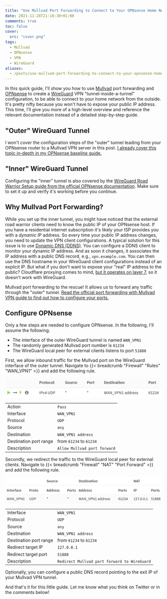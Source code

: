 ```yaml
---
title: "Use Mullvad Port Forwarding to Connect to Your OPNsense Home Network with WireGuard"
date: 2021-11-28T21:18:30+01:00
comments: true
toc: false
cover:
  src: "cover.png"
tags:
  - Mullvad
  - OPNsense
  - VPN
  - WireGuard
aliases:
  - /posts/use-mullvad-port-forwarding-to-connect-to-your-opnsense-home-network-with-wireguard
---
```


In this quick guide, I'll show you how to use [Mullvad](https://mullvad.net/) port forwarding and [OPNsense](https://opnsense.org/) to create a [WireGuard](https://www.wireguard.com/) VPN "tunnel-inside-a-tunnel" configuration, to be able to connect to your home network from the outside. It's pretty nifty because you won't have to expose your public IP address. This time, I'll give you more of a high-level overview and reference the relevant documentation instead of a detailed step-by-step guide.

<!--more-->

## "Outer" WireGuard Tunnel

I won't cover the configuration steps of the "outer" tunnel leading from your OPNsense router to a Mullvad VPN server in this post. [I already cover this topic in-depth in my OPNsense baseline guide.](/posts/opnsense-baseline-guide-with-vpn-guest-and-vlan-support#wireguard-vpn-with-mullvad)

## "Inner" WireGuard Tunnel

Configuring the "inner" tunnel is also covered by the [WireGuard Road Warrior Setup guide from the official OPNsense documentation](https://docs.opnsense.org/manual/how-tos/wireguard-client.html). Make sure to set it up and verify it's working before you continue.

## Why Mullvad Port Forwarding?

While you set up the inner tunnel, you might have noticed that the external road warrior clients need to know the public IP of your OPNsense host. If you have a residential internet subscription it's likely your ISP provides you with a _dynamic_ IP address. So every time your public IP address changes, you need to update the VPN client configurations. A typical solution for this issue is to use [Dynamic DNS (DDNS)](https://en.wikipedia.org/wiki/Dynamic_DNS). You can configure a DDNS client to monitor your dynamic IP address. And as soon it changes, it associates the IP address with a public DNS record, e.g., `vpn.example.com`. You can then use the DNS hostname in your WireGuard client configurations instead of an explicit IP. But what if you don't want to expose your "real" IP address to the public? Cloudflare proxying comes to mind, [but it operates on layer 7](https://developers.cloudflare.com/load-balancing/understand-basics/proxy-modes), so it doesn't work with WireGuard.

Mullvad port forwarding to the rescue! It allows us to forward any traffic through the "outer" tunnel. [Read the official port forwarding with Mullvad VPN guide to find out how to configure your ports.](https://mullvad.net/en/help/port-forwarding-and-mullvad/)

## Configure OPNsense

Only a few steps are needed to configure OPNsense. In the following, I'll assume the following.

- The interface of the outer WireGuard tunnel is named `WAN_VPN1`
- The randomly generated Mullvad port number is `61234`
- The WireGuard local peer for external clients listens to port `51888`

First, we allow inbound traffic for the Mullvad port on the WireGuard interface of the outer tunnel. Navigate to {{< breadcrumb "Firewall" "Rules" "WAN_VPN1" >}} and add the following rule.

![Screenshot of firewall rule](rule.png)

|                        |                              |
| ---------------------- | ---------------------------- |
| Action                 | `Pass`                       |
| Interface              | `WAN_VPN1`                   |
| Protocol               | `UDP`                        |
| Source                 | `any`                        |
| Destination            | `WAN_VPN1 address`           |
| Destination port range | from `61234` to `61234`      |
| Description            | `Allow Mullvad port forward` |

Secondly, we redirect the traffic to the WireGuard local peer for external clients. Navigate to {{< breadcrumb "Firewall" "NAT" "Port Forward" >}} and add the following rule.

![Screenshot of firewall port-forward](port-forward.png)

|                        |                                              |
| ---------------------- | -------------------------------------------- |
| Interface              | `WAN_VPN1`                                   |
| Protocol               | `UDP`                                        |
| Source                 | `any`                                        |
| Destination            | `WAN_VPN1 address`                           |
| Destination port range | from `61234` to `61234`                      |
| Redirect target IP     | `127.0.0.1`                                  |
| Redirect target port   | `51888`                                      |
| Description            | `Redirect Mullvad port forward to WireGuard` |

Optionally, you can configure a public DNS record pointing to the exit IP of your Mullvad VPN tunnel.

And that's it for this little guide. Let me know what you think on Twitter or in the comments below!

